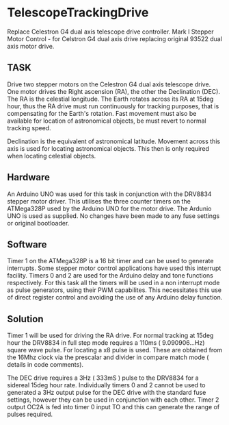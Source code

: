 # TelescopeTrackingDrive
Replace Celestron G4 dual axis telescope drive controller.
 Mark I Stepper Motor Control - for Celstron G4 dual axis drive
 replacing original 93522 dual axis motor drive.

 TASK
 -----
 Drive two stepper motors on the Celestron G4 dual axis telescope drive.
 One motor drives the Right ascension (RA), the other the  Declination (DEC).
 The RA is the celestial longitude. The Earth rotates across its RA at 15deg hour,
 thus the RA drive must run continuously for tracking purposes, that is compensating
 for the Earth's rotation. Fast movement must also be available for location of
 astronomical objects, be must revert to normal tracking speed.
 
 Declination is the  equivalent of astronomical latitude. Movement across this axis
 is used for locating astronomical objects. This then is only required when locating
 celestial objects.

 Hardware
 --------
 An Arduino UNO was used for this task in conjunction with the DRV8834 stepper
 motor driver. This utilises the three counter timers on the ATMega328P used by the 
 Arduino UNO for the motor drive. The Ardunio UNO is used as supplied. No changes
 have been made to any fuse settings or original bootloader.

 Software 
 ---------
 Timer 1 on the ATMega328P is a 16 bit timer and can be used  to generate interrupts.
 Some stepper motor control applications have used this interrupt facility.
 Timers 0 and 2 are used for the Arduino delay and tone functions respectively.
 For this task all the timers will be used in a non interrupt mode as pulse generators,
 using their PWM capabilites.  This necessitates this use of direct register control and
 avoiding the use of any Arduino delay function.

 Solution
 ----------
 Timer 1 will be used for driving the RA drive. For normal tracking at 15deg hour the
 DRV8834 in full step mode requires a 110ms ( 9.090906...Hz) square wave pulse. For
 locating a x8 pulse is used. These are obtained from the 16Mhz clock via the prescalar
 and divider in compare match mode ( details in code comments).

 The DEC drive requires a 3Hz ( 333mS ) pulse to the DRV8834 for a sidereal 15deg hour rate.
 Individually timers 0 and 2 cannot be used to generated a 3Hz output pulse for the DEC drive
 with the standard fuse settings, however they can be used in conjunction with each other.
 Timer 2 output OC2A is fed into timer 0 input TO and this can generate the range of pulses required.
